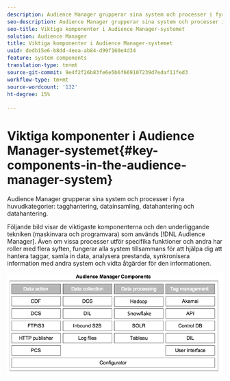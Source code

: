 ```yaml
---
description: Audience Manager grupperar sina system och processer i fyra huvudkategorier tagghantering, datainsamling, dataorganisation och dataåtgärder.
seo-description: Audience Manager grupperar sina system och processer i fyra huvudkategorier tagghantering, datainsamling, dataorganisation och dataåtgärder.
seo-title: Viktiga komponenter i Audience Manager-systemet
solution: Audience Manager
title: Viktiga komponenter i Audience Manager-systemet
uuid: dedb15e6-b8dd-4eea-ab84-d99f160e4d34
feature: system components
translation-type: tm+mt
source-git-commit: 9e4f2f26b83fe6e5b6f669107239d7edaf11fed3
workflow-type: tm+mt
source-wordcount: '132'
ht-degree: 15%

---
```



# Viktiga komponenter i Audience Manager-systemet{#key-components-in-the-audience-manager-system}

Audience Manager grupperar sina system och processer i fyra huvudkategorier: tagghantering, datainsamling, datahantering och datahantering.

<!-- 

c_compstack.xml

 -->

Följande bild visar de viktigaste komponenterna och den underliggande tekniken (maskinvara och programvara) som används [!DNL Audience Manager]. Även om vissa processer utför specifika funktioner och andra har roller med flera syften, fungerar alla system tillsammans för att hjälpa dig att hantera taggar, samla in data, analysera prestanda, synkronisera information med andra system och vidta åtgärder för den informationen.

![](assets/components.png)

